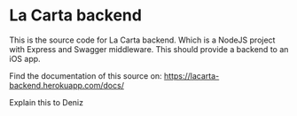 # La Carta backend

This is the source code for La Carta backend. Which is a NodeJS project with Express and Swagger middleware. This should provide a backend to an iOS app.

Find the documentation of this source on: https://lacarta-backend.herokuapp.com/docs/

Explain this to Deniz
